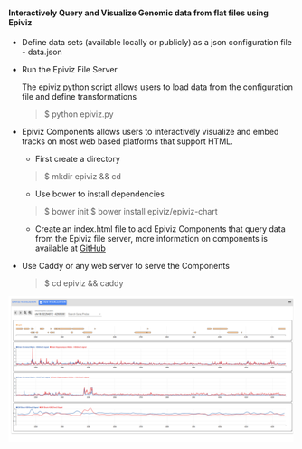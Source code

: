 #### Interactively Query and Visualize Genomic data from flat files using Epiviz

- Define data sets (available locally or publicly) as a json configuration file - data.json

- Run the Epiviz File Server
    
    The epiviz python script allows users to load data from the configuration file and define transformations

    > $ python epiviz.py 

- Epiviz Components allows users to interactively visualize and embed tracks on most web based platforms that support HTML.
    - First create a directory
    > $ mkdir epiviz && cd
    
    - Use bower to install dependencies
    > $ bower init
    > $ bower install epiviz/epiviz-chart

    - Create an index.html file to add Epiviz Components that query data from the Epiviz file server, more information on components is available at [GitHub](https://github.com/epiviz/epiviz-chart)

- Use Caddy or any web server to serve the Components
    > $ cd epiviz && caddy

![Epiviz Components](./epiviz_charts.png "Epiviz Components")

